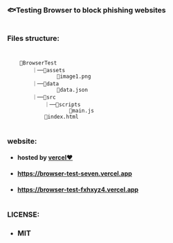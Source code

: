 #

### 🐟Testing Browser to block phishing websites

#

### Files structure:

#

```
    📁BrowserTest
        ｜──📁assets
                📄image1.png
        ｜──📁data
                📜data.json
        ｜──📁src
            ｜──📁scripts
                    📄main.js
            📄index.html
```

#

### website:

- #### hosted by [vercel❤️](https://vercel.com)

- #### https://browser-test-seven.vercel.app

- #### https://browser-test-fxhxyz4.vercel.app

#

### LICENSE:

- ### **MIT**

#
